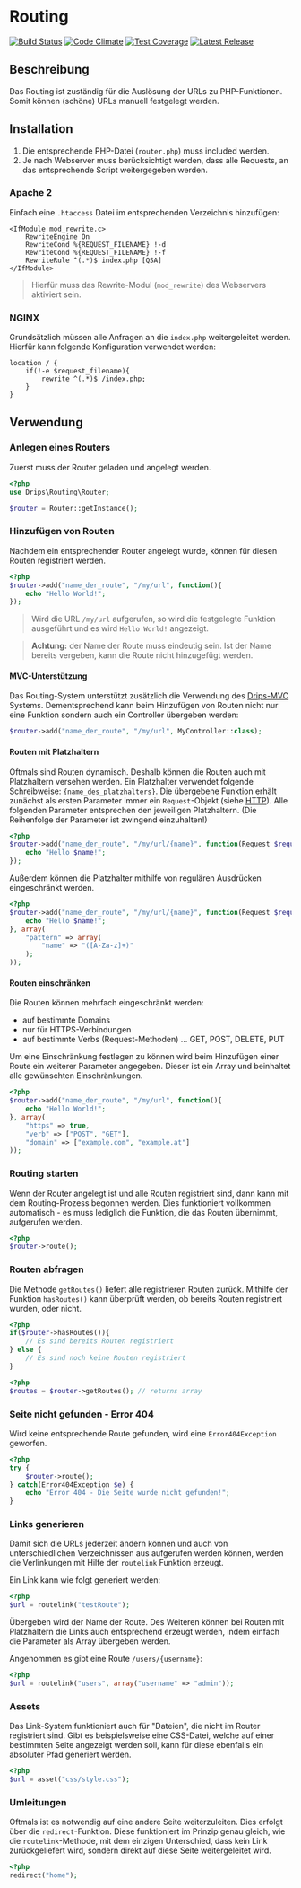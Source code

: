 # Routing

[![Build Status](https://travis-ci.org/Prowect/Routing.svg)](https://travis-ci.org/Prowect/Routing)
[![Code Climate](https://codeclimate.com/github/Prowect/Routing/badges/gpa.svg)](https://codeclimate.com/github/Prowect/Routing)
[![Test Coverage](https://codeclimate.com/github/Prowect/Routing/badges/coverage.svg)](https://codeclimate.com/github/Prowect/Routing/coverage)
[![Latest Release](https://img.shields.io/packagist/v/drips/Routing.svg)](https://packagist.org/packages/drips/routing)

## Beschreibung

Das Routing ist zuständig für die Auslösung der URLs zu PHP-Funktionen. Somit können (schöne) URLs manuell festgelegt werden.

## Installation

1. Die entsprechende PHP-Datei (`router.php`) muss included werden.
2. Je nach Webserver muss berücksichtigt werden, dass alle Requests, an das entsprechende Script weitergegeben werden.

### Apache 2

Einfach eine `.htaccess` Datei im entsprechenden Verzeichnis hinzufügen:

```apacheconf
<IfModule mod_rewrite.c>
    RewriteEngine On
    RewriteCond %{REQUEST_FILENAME} !-d
    RewriteCond %{REQUEST_FILENAME} !-f
    RewriteRule ^(.*)$ index.php [QSA]
</IfModule>
```

> Hierfür muss das Rewrite-Modul (`mod_rewrite`) des Webservers aktiviert sein.

### NGINX

Grundsätzlich müssen alle Anfragen an die `index.php` weitergeleitet werden. Hierfür kann folgende Konfiguration verwendet werden:

```nginx
location / {
    if(!-e $request_filename){
        rewrite ^(.*)$ /index.php;
    }
}
```

## Verwendung

### Anlegen eines Routers

Zuerst muss der Router geladen und angelegt werden.

```php
<?php
use Drips\Routing\Router;

$router = Router::getInstance();
```

### Hinzufügen von Routen

Nachdem ein entsprechender Router angelegt wurde, können für diesen Routen registriert werden.

```php
<?php
$router->add("name_der_route", "/my/url", function(){
    echo "Hello World!";
});
```

> Wird die URL `/my/url` aufgerufen, so wird die festgelegte Funktion ausgeführt und es wird `Hello World!` angezeigt.

> **Achtung:** der Name der Route muss eindeutig sein. Ist der Name bereits vergeben, kann die Route nicht hinzugefügt werden.

#### MVC-Unterstützung

Das Routing-System unterstützt zusätzlich die Verwendung des [Drips-MVC](https://github.com/Prowect/MVC) Systems. Dementsprechend kann beim Hinzufügen von Routen nicht nur eine Funktion sondern auch ein Controller übergeben werden:

```php
$router->add("name_der_route", "/my/url", MyController::class);
```

#### Routen mit Platzhaltern

Oftmals sind Routen dynamisch. Deshalb können die Routen auch mit Platzhaltern versehen werden. Ein Platzhalter verwendet folgende Schreibweise: `{name_des_platzhalters}`.
Die übergebene Funktion erhält zunächst als ersten Parameter immer ein `Request`-Objekt (siehe [HTTP](http://github.com/Prowect/HTTP)). Alle folgenden Parameter entsprechen den jeweiligen Platzhaltern. (Die Reihenfolge der Parameter ist zwingend einzuhalten!)

```php
<?php
$router->add("name_der_route", "/my/url/{name}", function(Request $request, $name){
    echo "Hello $name!";
});
```

Außerdem können die Platzhalter mithilfe von regulären Ausdrücken eingeschränkt werden.

```php
<?php
$router->add("name_der_route", "/my/url/{name}", function(Request $request, $name){
    echo "Hello $name!";
}, array(
    "pattern" => array(
        "name" => "([A-Za-z]+)"
    );
));
```

#### Routen einschränken

Die Routen können mehrfach eingeschränkt werden:

 - auf bestimmte Domains
 - nur für HTTPS-Verbindungen
 - auf bestimmte Verbs (Request-Methoden) ... GET, POST, DELETE, PUT

Um eine Einschränkung festlegen zu können wird beim Hinzufügen einer Route ein weiterer Parameter angegeben. Dieser ist ein Array und beinhaltet alle gewünschten Einschränkungen.

```php
<?php
$router->add("name_der_route", "/my/url", function(){
    echo "Hello World!";
}, array(
    "https" => true,
    "verb" => ["POST", "GET"],
    "domain" => ["example.com", "example.at"]
));
```

### Routing starten

Wenn der Router angelegt ist und alle Routen registriert sind, dann kann mit dem Routing-Prozess begonnen werden. Dies funktioniert vollkommen automatisch - es muss lediglich die Funktion, die das Routen übernimmt, aufgerufen werden.

```php
<?php
$router->route();
```

### Routen abfragen

Die Methode `getRoutes()` liefert alle registrieren Routen zurück. Mithilfe der Funktion `hasRoutes()` kann überprüft werden, ob bereits Routen registriert wurden, oder nicht.

```php
<?php
if($router->hasRoutes()){
	// Es sind bereits Routen registriert
} else {
	// Es sind noch keine Routen registriert
}
```

```php
<?php
$routes = $router->getRoutes(); // returns array
```

### Seite nicht gefunden - Error 404

Wird keine entsprechende Route gefunden, wird eine `Error404Exception` geworfen.

```php
<?php
try {
    $router->route();
} catch(Error404Exception $e) {
    echo "Error 404 - Die Seite wurde nicht gefunden!";
}
```

### Links generieren

Damit sich die URLs jederzeit ändern können und auch von unterschiedlichen Verzeichnissen aus aufgerufen werden können, werden die Verlinkungen mit Hilfe der `routelink` Funktion erzeugt.

Ein Link kann wie folgt generiert werden:

```php
<?php
$url = routelink("testRoute");
```

Übergeben wird der Name der Route. Des Weiteren können bei Routen mit Platzhaltern die Links auch entsprechend erzeugt werden, indem einfach die Parameter als Array übergeben werden.

Angenommen es gibt eine Route `/users/{username}`:

```php
<?php
$url = routelink("users", array("username" => "admin"));
```

### Assets

Das Link-System funktioniert auch für "Dateien", die nicht im Router registriert sind. Gibt es beispielsweise eine CSS-Datei, welche auf einer bestimmten Seite angezeigt werden soll, kann für diese ebenfalls ein absoluter Pfad generiert werden.

```php
<?php
$url = asset("css/style.css");
```

### Umleitungen

Oftmals ist es notwendig auf eine andere Seite weiterzuleiten. Dies erfolgt über die `redirect`-Funktion. Diese funktioniert im Prinzip genau gleich, wie die `routelink`-Methode, mit dem einzigen Unterschied, dass kein Link zurückgeliefert wird, sondern direkt auf diese Seite weitergeleitet wird.

```php
<?php
redirect("home");
```
